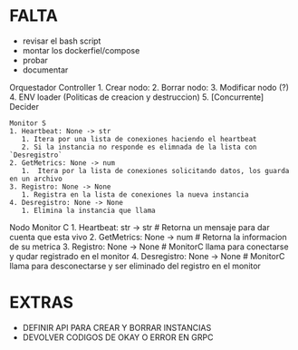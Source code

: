 # FALTA
- revisar el bash script
- montar los dockerfiel/compose
- probar
- documentar



Orquestador
    Controller
    1. Crear nodo: 
    2. Borrar nodo: 
    3. Modificar nodo (?)
    4. ENV loader (Politicas de creacion y destruccion)
    5. [Concurrente] Decider


    Monitor S
    1. Heartbeat: None -> str 
       1. Itera por una lista de conexiones haciendo el heartbeat
       2. Si la instancia no responde es elimnada de la lista con `Desregistro`
    2. GetMetrics: None -> num 
       1.  Itera por la lista de conexiones solicitando datos, los guarda en un archivo
    3. Registro: None -> None
       1. Registra en la lista de conexiones la nueva instancia
    4. Desregistro: None -> None 
       1. Elimina la instancia que llama

Nodo
    Monitor C
    1. Heartbeat: str -> str # Retorna un mensaje para dar cuenta que esta vivo
    2. GetMetrics: None -> num # Retorna la informacion de su metrica
    3. Registro: None -> None # MonitorC llama para conectarse y qudar registrado en el monitor
    4. Desregistro: None -> None # MonitorC llama para desconectarse y ser eliminado del registro en el monitor


# EXTRAS
- DEFINIR API PARA CREAR Y BORRAR INSTANCIAS
- DEVOLVER CODIGOS DE OKAY O ERROR EN GRPC





